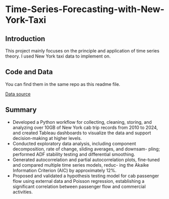 # Time-Series-Forecasting-with-New-York-Taxi

## Introduction
This project mainly focuses on the principle and application of time series theory. I used New York taxi data to implement on. 

## Code and Data
You can find them in the same repo as this readme file.

[Data source](https://www.nyc.gov/site/tlc/about/tlc-trip-record-data.page)

## Summary
- Developed a Python workflow for collecting, cleaning, storing, and analyzing over 10GB of New York cab trip records
from 2010 to 2024, and created Tableau dashboards to visualize the data and support decision-making at higher levels.
- Conducted exploratory data analysis, including component decomposition, rate of change, sliding averages, and downsam-
pling; performed ADF stability testing and differential smoothing.
- Generated autocorrelation and partial autocorrelation plots, fine-tuned and compared multiple time series models, reduc-
ing the Akaike Information Criterion (AIC) by approximately 12%.
- Proposed and validated a hypothesis testing model for cab passenger flow using external data and Poisson regression,
establishing a significant correlation between passenger flow and commercial activities.
